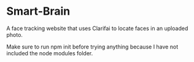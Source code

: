 # Smart-Brain

A face tracking website that uses Clarifai to locate faces in an uploaded photo.

Make sure to run npm init before trying anything because I have not included the node modules folder.
 

